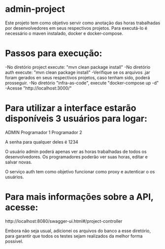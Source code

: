 # admin-project 

Este projeto tem como objetivo servir como anotação das horas trabalhadas por desenvolvedores em seus respectivos projetos.
Para executá-lo é necessário o maven instalado, docker e docker-compose.

# Passos para execução: 
-No diretório project execute: "mvn clean package install"
-No diretório auth execute: "mvn clean package install"
-Verifique se os arquivos .jar foram gerados en seus respectivos projetos, caso tenham sido, poderá prosseguir.
-No diretório "infra-as-code", execute "docker-compose up -d"
-Acesse "http://localhost:3000/"

# Para utilizar a interface estarão disponíveis 3 usuários para logar: 
ADMIN
Programador 1
Programador 2

A senha para qualquer deles é 1234

O usuário admin poderá apenas ver as horas trabalhadas de todos os desenvolvedores. Os programadores poderão ver suas horas, editar  e salvar novas.

O serviço auth tem como objetivo funcionar como proxy e autenticar o os usuários.

# Para mais informações sobre a API, acesse: 
http://localhost:8080/swagger-ui.html#/project-controller

Embora não seja usual, adicionei os arquivos do banco a esse diretório, para garantir que todos os testes sejam realizados da melhor forma possível.

